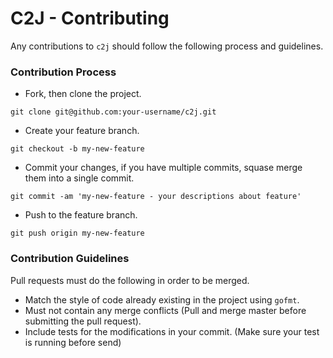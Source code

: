 C2J - Contributing
======================

Any contributions to `c2j` should follow the following process and guidelines.

### Contribution Process

- Fork, then clone the project.

```
git clone git@github.com:your-username/c2j.git
```

- Create your feature branch.
 
```
git checkout -b my-new-feature
```

- Commit your changes, if you have multiple commits, squase merge them into a single commit.

```
git commit -am 'my-new-feature - your descriptions about feature'
```

- Push to the feature branch.

```
git push origin my-new-feature
```

### Contribution Guidelines

Pull requests must do the following in order to be merged.

- Match the style of code already existing in the project using `gofmt`.
- Must not contain any merge conflicts (Pull and merge master before submitting the pull request).
- Include tests for the modifications in your commit. (Make sure your test is running before send)

